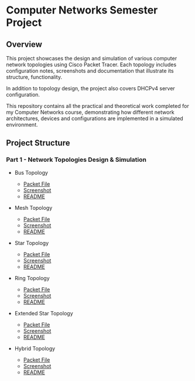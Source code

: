# Computer Networks Semester Project

## Overview
This project showcases the design and simulation of various computer network topologies using Cisco Packet Tracer.
Each topology includes configuration notes, screenshots and documentation that illustrate its structure, functionality.

In addition to topology design, the project also covers DHCPv4 server configuration.

This repository contains all the practical and theoretical work completed for my Computer Networks course, demonstrating how different network architectures, devices and configurations are implemented in a simulated environment.

## Project Structure

### Part 1 - Network Topologies Design & Simulation

- Bus Topology
  - [Packet File](network-topologies/Bus/bus.pkt)
  - [Screenshot](network-topologies/Bus/bus-topology.png)
  - [README](/network-topologies/Bus/README.md)

- Mesh Topology
  - [Packet File](computer-networks-semester-project/network-topologies/Bus/bus.pkt)
  - [Screenshot](computer-networks-semester-project/network-topologies/Bus/bus-topology.png)
  - [README](computer-networks-semester-project/network-topologies/Bus/README.md)

- Star Topology
  - [Packet File](computer-networks-semester-project/network-topologies/Bus/bus.pkt)
  - [Screenshot](computer-networks-semester-project/network-topologies/Bus/bus-topology.png)
  - [README](computer-networks-semester-project/network-topologies/Bus/README.md)

- Ring Topology
  - [Packet File](computer-networks-semester-project/network-topologies/Bus/bus.pkt)
  - [Screenshot](computer-networks-semester-project/network-topologies/Bus/bus-topology.png)
  - [README](computer-networks-semester-project/network-topologies/Bus/README.md)

- Extended Star Topology
  - [Packet File](computer-networks-semester-project/network-topologies/Bus/bus.pkt)
  - [Screenshot](computer-networks-semester-project/network-topologies/Bus/bus-topology.png)
  - [README](computer-networks-semester-project/network-topologies/Bus/README.md)

- Hybrid Topology
  - [Packet File](computer-networks-semester-project/network-topologies/Bus/bus.pkt)
  - [Screenshot](computer-networks-semester-project/network-topologies/Bus/bus-topology.png)
  - [README](computer-networks-semester-project/network-topologies/Bus/README.md)
